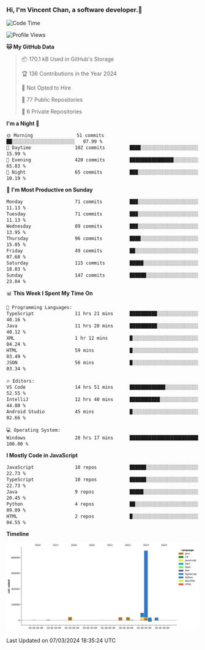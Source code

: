 ### Hi, I'm Vincent Chan, a software developer.👋

<!--
**hkvincent/hkvincent** is a ✨ _special_ ✨ repository because its `README.md` (this file) appears on your GitHub profile.

Here are some ideas to get you started:

- 🔭 I’m currently working on ...
- 🌱 I’m currently learning ...
- 👯 I’m looking to collaborate on ...
- 🤔 I’m looking for help with ...
- 💬 Ask me about ...
- 📫 How to reach me: ...
- 😄 Pronouns: ...
- ⚡ Fun fact: ...
-->
<!--START_SECTION:waka-->
![Code Time](http://img.shields.io/badge/Code%20Time-881%20hrs%204%20mins-blue)

![Profile Views](http://img.shields.io/badge/Profile%20Views-1-blue)

**🐱 My GitHub Data** 

> 📦 170.1 kB Used in GitHub's Storage 
 > 
> 🏆 136 Contributions in the Year 2024
 > 
> 🚫 Not Opted to Hire
 > 
> 📜 77 Public Repositories 
 > 
> 🔑 6 Private Repositories 
 > 
**I'm a Night 🦉** 

```text
🌞 Morning                51 commits          ██░░░░░░░░░░░░░░░░░░░░░░░   07.99 % 
🌆 Daytime                102 commits         ████░░░░░░░░░░░░░░░░░░░░░   15.99 % 
🌃 Evening                420 commits         ████████████████░░░░░░░░░   65.83 % 
🌙 Night                  65 commits          ███░░░░░░░░░░░░░░░░░░░░░░   10.19 % 
```
📅 **I'm Most Productive on Sunday** 

```text
Monday                   71 commits          ███░░░░░░░░░░░░░░░░░░░░░░   11.13 % 
Tuesday                  71 commits          ███░░░░░░░░░░░░░░░░░░░░░░   11.13 % 
Wednesday                89 commits          ███░░░░░░░░░░░░░░░░░░░░░░   13.95 % 
Thursday                 96 commits          ████░░░░░░░░░░░░░░░░░░░░░   15.05 % 
Friday                   49 commits          ██░░░░░░░░░░░░░░░░░░░░░░░   07.68 % 
Saturday                 115 commits         █████░░░░░░░░░░░░░░░░░░░░   18.03 % 
Sunday                   147 commits         ██████░░░░░░░░░░░░░░░░░░░   23.04 % 
```


📊 **This Week I Spent My Time On** 

```text
💬 Programming Languages: 
TypeScript               11 hrs 21 mins      ██████████░░░░░░░░░░░░░░░   40.16 % 
Java                     11 hrs 20 mins      ██████████░░░░░░░░░░░░░░░   40.12 % 
XML                      1 hr 12 mins        █░░░░░░░░░░░░░░░░░░░░░░░░   04.24 % 
HTML                     59 mins             █░░░░░░░░░░░░░░░░░░░░░░░░   03.49 % 
JSON                     56 mins             █░░░░░░░░░░░░░░░░░░░░░░░░   03.34 % 

🔥 Editors: 
VS Code                  14 hrs 51 mins      █████████████░░░░░░░░░░░░   52.55 % 
IntelliJ                 12 hrs 40 mins      ███████████░░░░░░░░░░░░░░   44.80 % 
Android Studio           45 mins             █░░░░░░░░░░░░░░░░░░░░░░░░   02.66 % 

💻 Operating System: 
Windows                  28 hrs 17 mins      █████████████████████████   100.00 % 
```

**I Mostly Code in JavaScript** 

```text
JavaScript               10 repos            ██████░░░░░░░░░░░░░░░░░░░   22.73 % 
TypeScript               10 repos            ██████░░░░░░░░░░░░░░░░░░░   22.73 % 
Java                     9 repos             █████░░░░░░░░░░░░░░░░░░░░   20.45 % 
Python                   4 repos             ██░░░░░░░░░░░░░░░░░░░░░░░   09.09 % 
HTML                     2 repos             █░░░░░░░░░░░░░░░░░░░░░░░░   04.55 % 
```



**Timeline**

![Lines of Code chart](https://raw.githubusercontent.com/hkvincent/hkvincent/main/assets/bar_graph.png)


 Last Updated on 07/03/2024 18:35:24 UTC
<!--END_SECTION:waka-->
